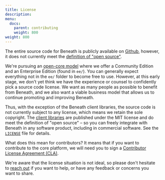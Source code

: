 ```yaml
---
title: License
description:
menu:
  docs:
    parent: contributing
    weight: 800
weight: 800
---
```


The entire source code for Beneath is publicly available on [Github](https://github.com/beneath-hq/beneath), however, it does not currently meet the [definition of "open source"](https://opensource.org/osd).

We're pursuing an [open-core model](https://en.wikipedia.org/wiki/Open-core_model) where we offer a Community Edition and an Enterprise Edition (found in `ee/`). You can generally expect everything not in the `ee/` folder to become free to use. However, at this early stage, we don't yet think we have the experience or counsel to confidently pick a source code license. We want as many people as possible to benefit from Beneath, and we also want a viable business model that allows us to continue promoting and improving Beneath.

Thus, with the exception of the Beneath client libraries, the source code is not currently subject to any license, which means we retain the sole copyright. The [client libraries](https://github.com/beneath-hq/beneath/tree/master/clients) are published under the MIT license and do meet the definition of "open source" – so you can freely integrate with Beneath in any software product, including in commercial software. See the [`LICENSE`](https://github.com/beneath-hq/beneath/blob/master/LICENSE) file for details.

What does this mean for contributors? It means that if you want to contribute to the core platform, we will need you to sign a [Contributor License Agreement (CLA)](https://en.wikipedia.org/wiki/Contributor_License_Agreement).

We're aware that the license situation is not ideal, so please don't hesitate to [reach out](https://about.beneath.dev/contact/) if you want to help, or have any feedback or concerns you want to share.
